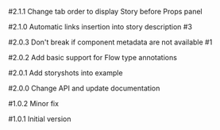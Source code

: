 #2.1.1
Change tab order to display Story before Props panel

#2.1.0
Automatic links insertion into story description #3

#2.0.3
Don't break if component metadata are not available #1

#2.0.2
Add basic support for Flow type annotations

#2.0.1
Add storyshots into example

#2.0.0
Change API and update documentation

#1.0.2
Minor fix

#1.0.1
Initial version
